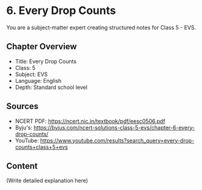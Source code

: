 # 6. Every Drop Counts

You are a subject-matter expert creating structured notes for Class 5 - EVS.

## Chapter Overview
- Title: Every Drop Counts
- Class: 5
- Subject: EVS
- Language: English
- Depth: Standard school level

## Sources
- NCERT PDF: https://ncert.nic.in/textbook/pdf/eesc0506.pdf
- Byju's: https://byjus.com/ncert-solutions-class-5-evs/chapter-6-every-drop-counts/
- YouTube: https://www.youtube.com/results?search_query=every-drop-counts+class+5+evs

## Content
(Write detailed explanation here)
